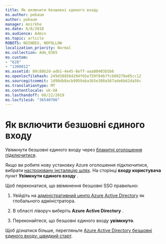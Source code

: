 ```yaml
---
title: Як включити безшовні єдиного входу
ms.author: pebaum
author: pebaum
manager: mnirkhe
ms.date: 6/8/2018
ms.audience: Admin
ms.topic: article
ROBOTS: NOINDEX, NOFOLLOW
localization_priority: Normal
ms.collection: Adm_O365
ms.custom:
- "628"
- "1300012"
ms.assetid: 80c88b2d-adb1-4e45-8eff-aaa80403b5b6
ms.openlocfilehash: 249d388564294f65e759f84b7fcb09278e05cc12
ms.sourcegitcommit: 1d98db8acb9959aba3b5e308a567ade6b62da56c
ms.translationtype: MT
ms.contentlocale: uk-UA
ms.lasthandoff: 08/22/2019
ms.locfileid: "36540706"
---
```

# <a name="how-to-enable-seamless-sso"></a>Як включити безшовні єдиного входу

Увімкнути безшовні єдиного входу через [блакитні оголошення підключитися](https://docs.microsoft.com/azure/active-directory/connect/active-directory-aadconnect).
  
Якщо ви робите нову установку Azure оголошення підключитися, вибрати [настроювану інсталяцію шлях](https://docs.microsoft.com/azure/active-directory/connect/active-directory-aadconnect-get-started-custom). На сторінці **входу користувача** пункт **Увімкнути єдиного входу** .
  
Щоб переконатися, що ввімкнення безшовні SSO правильно:
  
1. Увійдіть на [адміністративний центр Azure Active Directory](https://aad.portal.azure.com) як глобального адміністратора.

2. В області ліворуч виберіть **Azure Active Directory** .

3. Переконайтеся, що безшовні єдиного входу **увімкнуто**.

Щоб дізнатися більше, перегляньте [Azure Active Directory безшовні єдиного входу: швидкий старт](https://docs.microsoft.com/azure/active-directory/connect/active-directory-aadconnect-sso-quick-start).
  